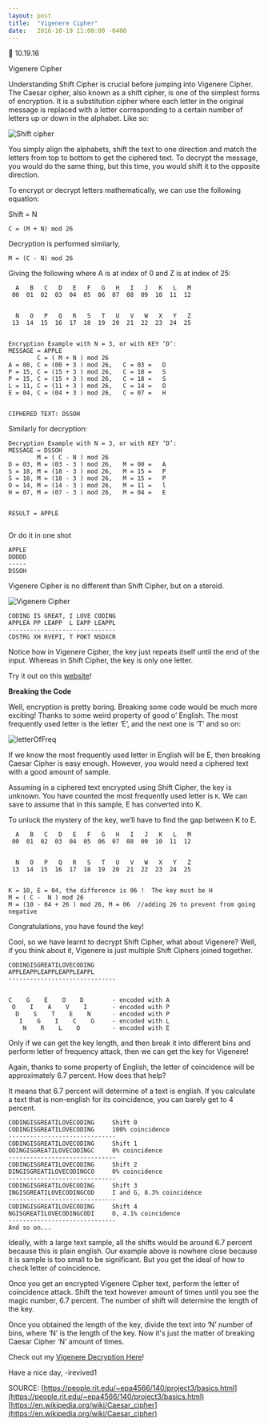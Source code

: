 ```yaml
---
layout: post
title:  "Vigenere Cipher"
date:   2016-10-19 11:00:00 -0400
---
```


10.19.16

Vigenere Cipher

Understanding Shift Cipher is crucial before jumping into Vigenere Cipher.  The Caesar cipher, also known as a shift cipher, is one of the simplest forms of encryption. It is a substitution cipher where each letter in the original message is replaced with a letter corresponding to a certain number of letters up or down in the alphabet.  Like so:


![Shift cipher](https://people.rit.edu/~epa4566/140/project3/images/ezgif-save.gif)


You simply align the alphabets, shift the text to one direction and match the letters from top to bottom to get the ciphered text.  To decrypt the message, you would do the same thing, but this time, you would shift it to the opposite direction.


To encrypt or decrypt letters mathematically, we can use the following equation:


Shift = N

```
C = (M + N) mod 26
```

Decryption is performed similarly,

```
M = (C - N) mod 26
```

Giving the following where A is at index of 0 and Z is at index of 25:


```
  A   B   C   D   E   F   G   H   I   J   K   L   M
 00  01  02  03  04  05  06  07  08  09  10  11  12


  N   O   P   Q   R   S   T   U   V   W   X   Y   Z
 13  14  15  16  17  18  19  20  21  22  23  24  25


Encryption Example with N = 3, or with KEY ‘D’:
MESSAGE = APPLE
        C = ( M + N ) mod 26
A = 00, C = (00 + 3 ) mod 26,   C = 03 =   D
P = 15, C = (15 + 3 ) mod 26,   C = 18 =   S
P = 15, C = (15 + 3 ) mod 26,   C = 18 =   S
L = 11, C = (11 + 3 ) mod 26,   C = 14 =   O
E = 04, C = (04 + 3 ) mod 26,   C = 07 =   H


CIPHERED TEXT: DSSOH
```


Similarly for decryption:


```
Decryption Example with N = 3, or with KEY ‘D’:
MESSAGE = DSSOH
        M = ( C - N ) mod 26
D = 03, M = (03 - 3 ) mod 26,   M = 00 =   A
S = 18, M = (18 - 3 ) mod 26,   M = 15 =   P
S = 18, M = (18 - 3 ) mod 26,   M = 15 =   P
O = 14, M = (14 - 3 ) mod 26,   M = 11 =   l
H = 07, M = (07 - 3 ) mod 26,   M = 04 =   E


RESULT = APPLE


```
Or do it in one shot


```
APPLE
DDDDD
-----
DSSOH
```

Vigenere Cipher is no different than Shift Cipher, but on a steroid.  

![Vigenere Cipher](https://people.rit.edu/~epa4566/140/project3/media/vigSmall.gif)

```
CODING IS GREAT, I LOVE CODING
APPLEA PP LEAPP  L EAPP LEAPPL
------------------------------
CDSTRG XH RVEPI, T POKT NSDXCR
```

Notice how in Vigenere Cipher, the key just repeats itself until the end of the input.  Whereas in Shift Cipher, the key is only one letter.

Try it out on this [website](http://www.cs.du.edu/~snarayan/crypt/vigenere.html)!


**Breaking the Code**


Well, encryption is pretty boring.  Breaking some code would be much more exciting!  Thanks to some weird property of good o’ English.  The most frequently used letter is the letter ‘E’, and the next one is ‘T’ and so on:


![letterOfFreq](https://upload.wikimedia.org/wikipedia/commons/4/41/English-slf.png)

If we know the most frequently used letter in English will be E, then breaking Caesar Cipher is easy enough.  However, you would need a ciphered text with a good amount of sample.

Assuming in a ciphered text encrypted using Shift Cipher, the key is unknown.  You have counted the most frequently used letter is `K`.  We can save to assume that in this sample, E has converted into K.  

To unlock the mystery of the key, we’ll have to find the gap between K to E.

```
  A   B   C   D   E   F   G   H   I   J   K   L   M
 00  01  02  03  04  05  06  07  08  09  10  11  12


  N   O   P   Q   R   S   T   U   V   W   X   Y   Z
 13  14  15  16  17  18  19  20  21  22  23  24  25


K = 10, E = 04, the difference is 06 !  The key must be H
M = ( C -  N ) mod 26
M = (10 - 04 + 26 ) mod 26, M = 06  //adding 26 to prevent from going negative
```

Congratulations, you have found the key!

Cool, so we have learnt to decrypt Shift Cipher, what about Vigenere?
Well, if you think about it, Vigenere is just multiple Shift Ciphers joined together.  

```
CODINGISGREATILOVECODING
APPLEAPPLEAPPLEAPPLEAPPL
------------------------------


C    G    E    O    D        - encoded with A
 O    I    A    V    I       - encoded with P
  D    S    T    E    N      - encoded with P
   I    G    I    C    G     - encoded with L
    N    R    L    O         - encoded with E
```

Only if we can get the key length, and then break it into different bins and perform letter of frequency attack, then we can get the key for Vigenere!

Again, thanks to some property of English, the letter of coincidence will be approximately 6.7 percent.  How does that help?

It means that 6.7 percent will determine of a text is english.  If you calculate a text that is non-english for its coincidence, you can barely get to 4 percent.  


```
CODINGISGREATILOVECODING     Shift 0
CODINGISGREATILOVECODING     100% coincidence
------------------------------
CODINGISGREATILOVECODING     Shift 1
ODINGISGREATILOVECODINGC     0% coincidence
------------------------------
CODINGISGREATILOVECODING     Shift 2
DINGISGREATILOVECODINGCO     0% coincidence
------------------------------
CODINGISGREATILOVECODING     Shift 3
INGISGREATILOVECODINGCOD     I and G, 8.3% coincidence
------------------------------
CODINGISGREATILOVECODING     Shift 4
NGISGREATILOVECODINGCODI     O, 4.1% coincidence
------------------------------
And so on...  
```

Ideally, with a large text sample, all the shifts would be around 6.7 percent because this is plain english.  Our example above is nowhere close because it is sample is too small to be significant.  But you get the ideal of how to check letter of coincidence.

Once you get an encrypted Vigenere Cipher text, perform the letter of coincidence attack.  Shift the text however amount of times until you see the magic number, 6.7 percent.  The number of shift will determine the length of the key.

Once you obtained the length of the key, divide the text into ‘N’ number of bins, where ‘N’ is the length of the key.  Now it's just the matter of breaking Caesar Cipher ‘N’ amount of times.

Check out my [Vigenere Decryption Here](https://vigenerecipher.herokuapp.com/vigenere.html)!

Have a nice day,
-irevived1


SOURCE: 
[https://people.rit.edu/~epa4566/140/project3/basics.html](https://people.rit.edu/~epa4566/140/project3/basics.html)
[https://en.wikipedia.org/wiki/Caesar_cipher](https://en.wikipedia.org/wiki/Caesar_cipher)


